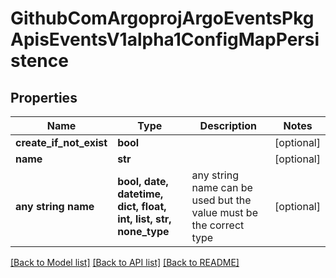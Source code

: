 # GithubComArgoprojArgoEventsPkgApisEventsV1alpha1ConfigMapPersistence


## Properties
Name | Type | Description | Notes
------------ | ------------- | ------------- | -------------
**create_if_not_exist** | **bool** |  | [optional] 
**name** | **str** |  | [optional] 
**any string name** | **bool, date, datetime, dict, float, int, list, str, none_type** | any string name can be used but the value must be the correct type | [optional]

[[Back to Model list]](../README.md#documentation-for-models) [[Back to API list]](../README.md#documentation-for-api-endpoints) [[Back to README]](../README.md)


